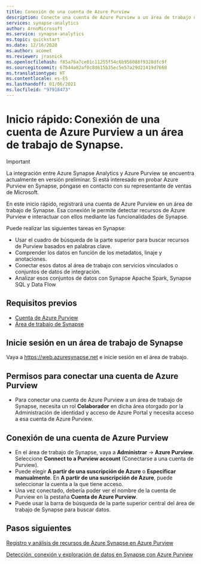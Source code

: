 ```yaml
---
title: Conexión de una cuenta de Azure Purview 
description: Conecte una cuenta de Azure Purview a un área de trabajo de Synapse.
services: synapse-analytics
author: ArnoMicrosoft
ms.service: synapse-analytics
ms.topic: quickstart
ms.date: 12/16/2020
ms.author: acomet
ms.reviewer: jrasnick
ms.openlocfilehash: f85a76a7ce01c11255f54c6b956088f9328dfc9f
ms.sourcegitcommit: 67b44a02af0c8d615b35ec5e57a29d21419d7668
ms.translationtype: HT
ms.contentlocale: es-ES
ms.lasthandoff: 01/06/2021
ms.locfileid: "97918473"
---
```

# <a name="quickstartconnect-an-azure-purview-account-to-a-synapse-workspace"></a>Inicio rápido: Conexión de una cuenta de Azure Purview a un área de trabajo de Synapse. 

> [!IMPORTANT]
> La integración entre Azure Synapse Analytics y Azure Purview se encuentra actualmente en versión preliminar. Si está interesado en probar Azure Purview en Synapse, póngase en contacto con su representante de ventas de Microsoft.

En este inicio rápido, registrará una cuenta de Azure Purview en un área de trabajo de Synapse. Esa conexión le permite detectar recursos de Azure Purview e interactuar con ellos mediante las funcionalidades de Synapse. 

Puede realizar las siguientes tareas en Synapse: 
- Usar el cuadro de búsqueda de la parte superior para buscar recursos de Purview basados en palabras clave. 
- Comprender los datos en función de los metadatos, linaje y anotaciones. 
- Conectar esos datos al área de trabajo con servicios vinculados o conjuntos de datos de integración. 
- Analizar esos conjuntos de datos con Synapse Apache Spark, Synapse SQL y Data Flow 

## <a name="prerequisites"></a>Requisitos previos 
- [Cuenta de Azure Purview](../../purview/create-catalog-portal.md) 
- [Área de trabajo de Synapse](../quickstart-create-workspace.md) 

## <a name="signin-toa-synapse-workspace"></a>Inicie sesión en un área de trabajo de Synapse 

Vaya a https://web.azuresynapse.net e inicie sesión en el área de trabajo. 

## <a name="permissions-for-connecting-an-azure-purview-account"></a>Permisos para conectar una cuenta de Azure Purview 

- Para conectar una cuenta de Azure Purview a un área de trabajo de Synapse, necesita un rol **Colaborador** en dicha área otorgado por la Administración de identidad y acceso de Azure Portal y necesita acceso a esa cuenta de Azure Purview.

## <a name="connect-an-azure-purview-account"></a>Conexión de una cuenta de Azure Purview  

- En el área de trabajo de Synapse, vaya a **Administrar** -> **Azure Purview**. Seleccione **Connect to a Purview account** (Conectarse a una cuenta de Purview). 
- Puede elegir **A partir de una suscripción de Azure** o **Especificar manualmente**. En **A partir de una suscripción de Azure**, puede seleccionar la cuenta a la que tiene acceso. 
- Una vez conectado, debería poder ver el nombre de la cuenta de Purview en la pestaña **Cuenta de Azure Purview**. 
- Puede usar la barra de búsqueda de la parte superior central del área de trabajo de Synapse para buscar datos. 

## <a name="nextsteps"></a>Pasos siguientes 

[Registro y análisis de recursos de Azure Synapse en Azure Purview](../../purview/register-scan-azure-synapse-analytics.md)

[Detección, conexión y exploración de datos en Synapse con Azure Purview](how-to-discover-connect-analyze-azure-purview.md)   